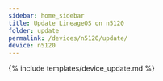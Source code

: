 ```yaml
---
sidebar: home_sidebar
title: Update LineageOS on n5120
folder: update
permalink: /devices/n5120/update/
device: n5120
---
```

{% include templates/device_update.md %}
